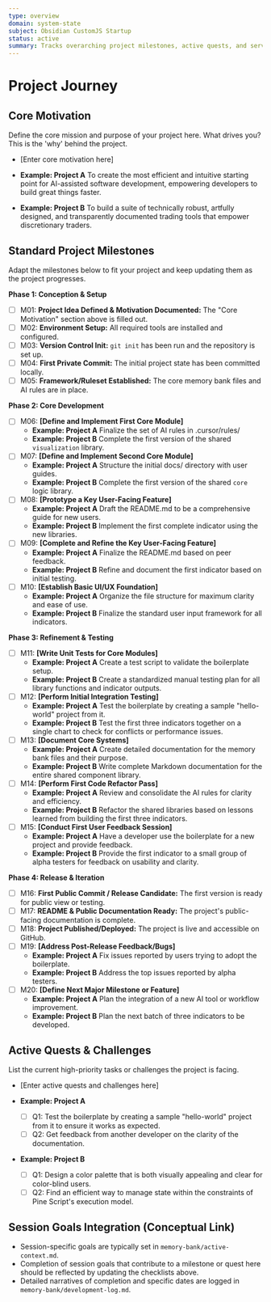 ```yaml
---
type: overview
domain: system-state
subject: Obsidian CustomJS Startup
status: active
summary: Tracks overarching project milestones, active quests, and serves as a motivational anchor for the project.
---
```


# Project Journey

## Core Motivation

Define the core mission and purpose of your project here. What drives you? This is the 'why' behind the project.

* [Enter core motivation here]

*   **Example: Project A** To create the most efficient and intuitive starting point for AI-assisted software development, empowering developers to build great things faster.
*   **Example: Project B** To build a suite of technically robust, artfully designed, and transparently documented trading tools that empower discretionary traders.

## Standard Project Milestones

Adapt the milestones below to fit your project and keep updating them as the project progresses.

**Phase 1: Conception & Setup**
- [ ] M01: **Project Idea Defined & Motivation Documented:** The "Core Motivation" section above is filled out.
- [ ] M02: **Environment Setup:** All required tools are installed and configured.
- [ ] M03: **Version Control Init:** `git init` has been run and the repository is set up.
- [ ] M04: **First Private Commit:** The initial project state has been committed locally.
- [ ] M05: **Framework/Ruleset Established:** The core memory bank files and AI rules are in place.

**Phase 2: Core Development**
- [ ] M06: **[Define and Implement First Core Module]**
    *   **Example: Project A** Finalize the set of AI rules in .cursor/rules/
    *   **Example: Project B** Complete the first version of the shared `visualization` library.
- [ ] M07: **[Define and Implement Second Core Module]**
    *   **Example: Project A** Structure the initial docs/ directory with user guides.
    *   **Example: Project B** Complete the first version of the shared `core` logic library.
- [ ] M08: **[Prototype a Key User-Facing Feature]**
    *   **Example: Project A** Draft the README.md to be a comprehensive guide for new users.
    *   **Example: Project B** Implement the first complete indicator using the new libraries.
- [ ] M09: **[Complete and Refine the Key User-Facing Feature]**
    *   **Example: Project A** Finalize the README.md based on peer feedback.
    *   **Example: Project B** Refine and document the first indicator based on initial testing.
- [ ] M10: **[Establish Basic UI/UX Foundation]**
    *   **Example: Project A** Organize the file structure for maximum clarity and ease of use.
    *   **Example: Project B** Finalize the standard user input framework for all indicators.

**Phase 3: Refinement & Testing**
- [ ] M11: **[Write Unit Tests for Core Modules]**
    *   **Example: Project A** Create a test script to validate the boilerplate setup.
    *   **Example: Project B** Create a standardized manual testing plan for all library functions and indicator outputs.
- [ ] M12: **[Perform Initial Integration Testing]**
    *   **Example: Project A** Test the boilerplate by creating a sample "hello-world" project from it.
    *   **Example: Project B** Test the first three indicators together on a single chart to check for conflicts or performance issues.
- [ ] M13: **[Document Core Systems]**
    *   **Example: Project A** Create detailed documentation for the memory bank files and their purpose.
    *   **Example: Project B** Write complete Markdown documentation for the entire shared component library.
- [ ] M14: **[Perform First Code Refactor Pass]**
    *   **Example: Project A** Review and consolidate the AI rules for clarity and efficiency.
    *   **Example: Project B** Refactor the shared libraries based on lessons learned from building the first three indicators.
- [ ] M15: **[Conduct First User Feedback Session]**
    *   **Example: Project A** Have a developer use the boilerplate for a new project and provide feedback.
    *   **Example: Project B** Provide the first indicator to a small group of alpha testers for feedback on usability and clarity.

**Phase 4: Release & Iteration**
- [ ] M16: **First Public Commit / Release Candidate:** The first version is ready for public view or testing.
- [ ] M17: **README & Public Documentation Ready:** The project's public-facing documentation is complete.
- [ ] M18: **Project Published/Deployed:** The project is live and accessible on GitHub.
- [ ] M19: **[Address Post-Release Feedback/Bugs]**
    *   **Example: Project A** Fix issues reported by users trying to adopt the boilerplate.
    *   **Example: Project B** Address the top issues reported by alpha testers.
- [ ] M20: **[Define Next Major Milestone or Feature]**
    *   **Example: Project A** Plan the integration of a new AI tool or workflow improvement.
    *   **Example: Project B** Plan the next batch of three indicators to be developed.

## Active Quests & Challenges

List the current high-priority tasks or challenges the project is facing.

* [Enter active quests and challenges here]

*   **Example: Project A**
    *   [ ] Q1: Test the boilerplate by creating a sample "hello-world" project from it to ensure it works as expected.
    *   [ ] Q2: Get feedback from another developer on the clarity of the documentation.
*   **Example: Project B**
    *   [ ] Q1: Design a color palette that is both visually appealing and clear for color-blind users.
    *   [ ] Q2: Find an efficient way to manage state within the constraints of Pine Script's execution model.

## Session Goals Integration (Conceptual Link)

*   Session-specific goals are typically set in `memory-bank/active-context.md`.
*   Completion of session goals that contribute to a milestone or quest here should be reflected by updating the checklists above.
*   Detailed narratives of completion and specific dates are logged in `memory-bank/development-log.md`.